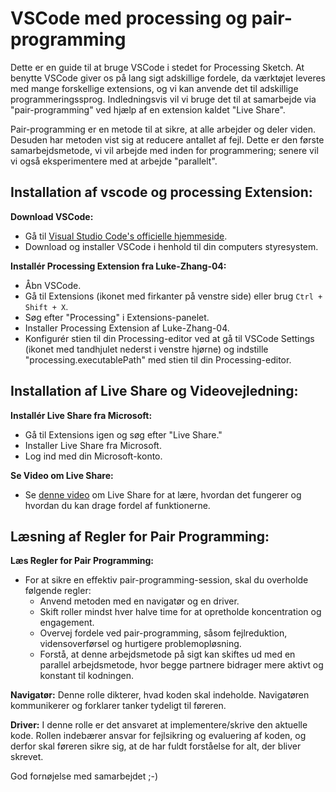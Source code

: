# VSCode med processing og pair-programming

Dette er en guide til at bruge VSCode i stedet for Processing Sketch. At benytte VSCode giver os på lang sigt adskillige fordele, da værktøjet leveres med mange forskellige extensions, og vi kan anvende det til adskillige programmeringssprog. Indledningsvis vil vi bruge det til at samarbejde via "pair-programming" ved hjælp af en extension kaldet "Live Share".

Pair-programming er en metode til at sikre, at alle arbejder og deler viden. Desuden har metoden vist sig at reducere antallet af fejl. Dette er den første samarbejdsmetode, vi vil arbejde med inden for programmering; senere vil vi også eksperimentere med at arbejde "parallelt".


## Installation af vscode og processing Extension:

**Download VSCode:**
   - Gå til [Visual Studio Code's officielle hjemmeside](https://code.visualstudio.com/).
   - Download og installer VSCode i henhold til din computers styresystem.

**Installér Processing Extension fra Luke-Zhang-04:**
   - Åbn VSCode.
   - Gå til Extensions (ikonet med firkanter på venstre side) eller brug `Ctrl + Shift + X`.
   - Søg efter "Processing" i Extensions-panelet.
   - Installer Processing Extension af Luke-Zhang-04.
   - Konfigurér stien til din Processing-editor ved at gå til VSCode Settings (ikonet med tandhjulet nederst i venstre hjørne) og indstille "processing.executablePath" med stien til din Processing-editor.

## Installation af Live Share og Videovejledning:

**Installér Live Share fra Microsoft:**
   - Gå til Extensions igen og søg efter "Live Share."
   - Installer Live Share fra Microsoft.
   - Log ind med din Microsoft-konto.

**Se Video om Live Share:**
   - Se [denne video](https://youtu.be/A2ceblXTBBc?feature=shared) om Live Share for at lære, hvordan det fungerer og hvordan du kan drage fordel af funktionerne.

## Læsning af Regler for Pair Programming:

**Læs Regler for Pair Programming:**
   - For at sikre en effektiv pair-programming-session, skal du overholde følgende regler:
      - Anvend metoden med en navigatør og en driver.
      - Skift roller mindst hver halve time for at opretholde koncentration og engagement.
      - Overvej fordele ved pair-programming, såsom fejlreduktion, vidensoverførsel og hurtigere problemopløsning.
      - Forstå, at denne arbejdsmetode på sigt kan skiftes ud med en parallel arbejdsmetode, hvor begge partnere bidrager mere aktivt og konstant til kodningen.

**Navigatør:** Denne rolle dikterer, hvad koden skal indeholde. Navigatøren kommunikerer og forklarer tanker tydeligt til føreren.
    
**Driver:** I denne rolle er det ansvaret at implementere/skrive den aktuelle kode. Rollen indebærer ansvar for fejlsikring og evaluering af koden, og derfor skal føreren sikre sig, at de har fuldt forståelse for alt, der bliver skrevet.

God fornøjelse med samarbejdet ;-)